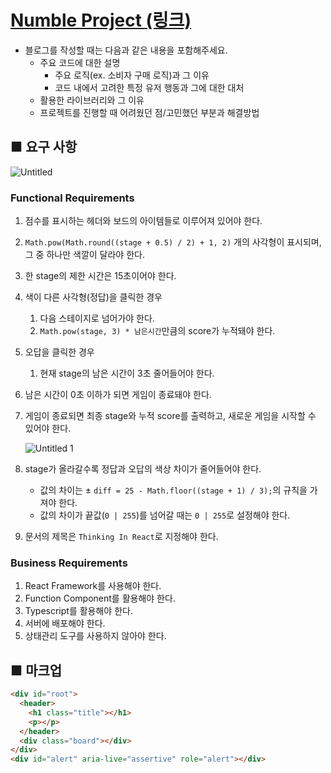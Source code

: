 # [Numble Project (링크)](https://www.numble.it/45cee9d3-49ad-4f67-9d2a-14607c2eeba7)

- 블로그를 작성할 때는 다음과 같은 내용을 포함해주세요.
  - 주요 코드에 대한 설명
    - 주요 로직(ex. 소비자 구매 로직)과 그 이유
    - 코드 내에서 고려한 특정 유저 행동과 그에 대한 대처
  - 활용한 라이브러리와 그 이유
  - 프로젝트를 진행할 때 어려웠던 점/고민했던 부분과 해결방법

## ■ 요구 사항

![Untitled](https://user-images.githubusercontent.com/87417572/152546106-e1d2717e-3de9-4085-afa1-a69be7b81a4e.png)

### Functional Requirements

1. 점수를 표시하는 헤더와 보드의 아이템들로 이루어져 있어야 한다.
2. `Math.pow(Math.round((stage + 0.5) / 2) + 1, 2)` 개의 사각형이 표시되며, 그 중 하나만 색깔이 달라야 한다.
3. 한 stage의 제한 시간은 15초이어야 한다.
4. 색이 다른 사각형(정답)을 클릭한 경우
   1. 다음 스테이지로 넘어가야 한다.
   2. `Math.pow(stage, 3) * 남은시간`만큼의 score가 누적돼야 한다.
5. 오답을 클릭한 경우
   1. 현재 stage의 남은 시간이 3초 줄어들어야 한다.
6. 남은 시간이 0초 이하가 되면 게임이 종료돼야 한다.
7. 게임이 종료되면 최종 stage와 누적 score를 출력하고, 새로운 게임을 시작할 수 있어야 한다.
  

   ![Untitled 1](https://user-images.githubusercontent.com/87417572/152546189-f87e8825-ce8c-40f4-b39b-d30b5096483f.png)

8. stage가 올라갈수록 정답과 오답의 색상 차이가 줄어들어야 한다.
   - 값의 차이는 ± `diff = 25 - Math.floor((stage + 1) / 3);`의 규칙을 가져야 한다.
   - 값의 차이가 끝값(`0 | 255`)를 넘어갈 때는 `0 | 255`로 설정해야 한다.
9. 문서의 제목은 `Thinking In React`로 지정해야 한다.

### Business Requirements

1. React Framework를 사용해야 한다.
2. Function Component를 활용해야 한다.
3. Typescript를 활용해야 한다.
4. 서버에 배포해야 한다.
5. 상태관리 도구를 사용하지 않아야 한다.

## ■ 마크업

```html
<div id="root">
  <header>
    <h1 class="title"></h1>
    <p></p>
  </header>
  <div class="board"></div>
</div>
<div id="alert" aria-live="assertive" role="alert"></div>
```
